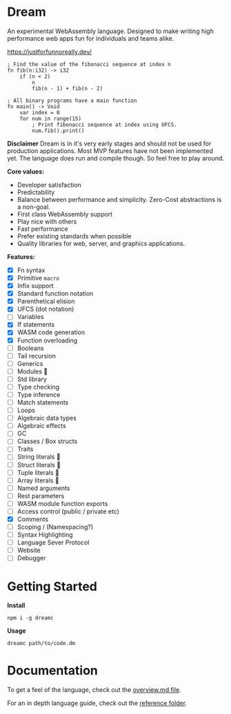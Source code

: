 # Dream

An experimental WebAssembly language. Designed to make writing high performance
web apps fun for individuals and teams alike.

https://justforfunnoreally.dev/

```dm
; Find the value of the fibonacci sequence at index n
fn fib(n:i32) -> i32
    if (n < 2)
        n
        fib(n - 1) + fib(n - 2)

; All binary programs have a main function
fn main() -> Void
    var index = 0
    for num in range(15)
        ; Print fibonacci sequence at index using UFCS.
        num.fib().print()
```

**Disclaimer**
Dream is in it's very early stages and should not be used for production applications.
Most MVP features have not been implemented yet. The language does run and compile
though. So feel free to play around.

**Core values:**

- Developer satisfaction
- Predictability
- Balance between performance and simplicity. Zero-Cost abstractions is a non-goal.
- First class WebAssembly support
- Play nice with others
- Fast performance
- Prefer existing standards when possible
- Quality libraries for web, server, and graphics applications.

**Features:**

- [x] Fn syntax
- [x] Primitive `macro`
- [x] Infix support
- [x] Standard function notation
- [x] Parenthetical elision
- [x] UFCS (dot notation)
- [ ] Variables
- [x] If statements
- [x] WASM code generation
- [x] Function overloading
- [ ] Booleans
- [ ] Tail recursion
- [ ] Generics
- [ ] Modules 🚧
- [ ] Std library
- [ ] Type checking
- [ ] Type inference
- [ ] Match statements
- [ ] Loops
- [ ] Algebraic data types
- [ ] Algebraic effects
- [ ] GC
- [ ] Classes / Box structs
- [ ] Traits
- [ ] String literals 🚧
- [ ] Struct literals 🚧
- [ ] Tuple literals 🚧
- [ ] Array literals 🚧
- [ ] Named arguments
- [ ] Rest parameters
- [ ] WASM module function exports
- [ ] Access control (public / private etc)
- [x] Comments
- [ ] Scoping / (Namespacing?)
- [ ] Syntax Highlighting
- [ ] Language Sever Protocol
- [ ] Website
- [ ] Debugger

# Getting Started

**Install**

```
npm i -g dreamc
```

**Usage**

```
dreamc path/to/code.dm
```

# Documentation

To get a feel of the language, check out the [overview.md file](./overview.md).

For an in depth language guide, check out the [reference folder](./reference).
